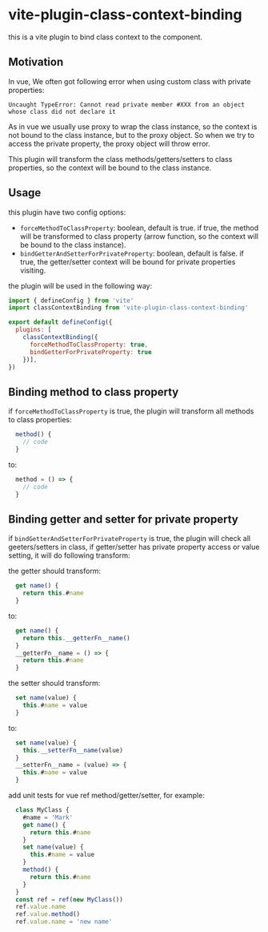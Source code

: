 # vite-plugin-class-context-binding

this is a vite plugin to bind class context to the component.

## Motivation

In vue, We often got following error when using custom class with private properties:
```
Uncaught TypeError: Cannot read private member #XXX from an object whose class did not declare it
```

As in vue we usually use proxy to wrap the class instance, so the context is not bound to the class instance, but to the proxy object. So when we try to access the private property, the proxy object will throw error.

This plugin will transform the class methods/getters/setters to class properties, so the context will be bound to the class instance.

## Usage

this plugin have two config options:
- `forceMethodToClassProperty`: boolean, default is true. if true, the method will be transformed to class property (arrow function, so the context will be bound to the class instance).
- `bindGetterAndSetterForPrivateProperty`: boolean, default is false. if true, the getter/setter context will be bound for private properties visiting.

the plugin will be used in the following way:

```javascript
import { defineConfig } from 'vite'
import classContextBinding from 'vite-plugin-class-context-binding'

export default defineConfig({
  plugins: [
    classContextBinding({
      forceMethodToClassProperty: true, 
      bindGetterForPrivateProperty: true 
    })],
})
```

## Binding method to class property

if `forceMethodToClassProperty` is true, the plugin will transform all methods to class properties:
```javascript
  method() {
    // code
  }
```
to:
```javascript
  method = () => {
    // code
  }
```

## Binding getter and setter for private property

if `bindGetterAndSetterForPrivateProperty` is true, the plugin will check all geeters/setters in class, if getter/setter has private property access or value setting, it will do following transform:

the getter should transform:
```javascript
  get name() {
    return this.#name
  }
```
to:
```javascript
  get name() {
    return this.__getterFn__name()
  }
  __getterFn__name = () => {
    return this.#name
  }
```


the setter should transform:
```javascript
  set name(value) {
    this.#name = value
  }
```
to:
```javascript
  set name(value) {
    this.__setterFn__name(value)
  }
  __setterFn__name = (value) => {
    this.#name = value
  }
```

add unit tests for vue ref method/getter/setter, for example:

```javascript
  class MyClass {
    #name = 'Mark'
    get name() {
      return this.#name
    }
    set name(value) {
      this.#name = value
    }
    method() {
      return this.#name
    }
  }
  const ref = ref(new MyClass())
  ref.value.name
  ref.value.method()
  ref.value.name = 'new name'
```
